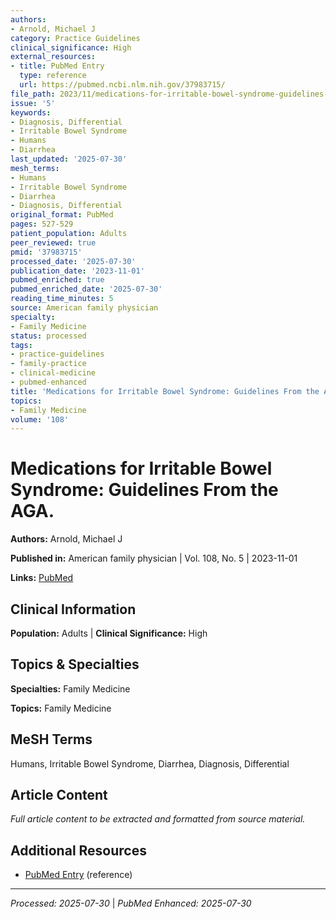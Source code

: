 ```yaml
---
authors:
- Arnold, Michael J
category: Practice Guidelines
clinical_significance: High
external_resources:
- title: PubMed Entry
  type: reference
  url: https://pubmed.ncbi.nlm.nih.gov/37983715/
file_path: 2023/11/medications-for-irritable-bowel-syndrome-guidelines-from-the.md
issue: '5'
keywords:
- Diagnosis, Differential
- Irritable Bowel Syndrome
- Humans
- Diarrhea
last_updated: '2025-07-30'
mesh_terms:
- Humans
- Irritable Bowel Syndrome
- Diarrhea
- Diagnosis, Differential
original_format: PubMed
pages: 527-529
patient_population: Adults
peer_reviewed: true
pmid: '37983715'
processed_date: '2025-07-30'
publication_date: '2023-11-01'
pubmed_enriched: true
pubmed_enriched_date: '2025-07-30'
reading_time_minutes: 5
source: American family physician
specialty:
- Family Medicine
status: processed
tags:
- practice-guidelines
- family-practice
- clinical-medicine
- pubmed-enhanced
title: 'Medications for Irritable Bowel Syndrome: Guidelines From the AGA.'
topics:
- Family Medicine
volume: '108'
---
```


# Medications for Irritable Bowel Syndrome: Guidelines From the AGA.

**Authors:** Arnold, Michael J

**Published in:** American family physician | Vol. 108, No. 5 | 2023-11-01

**Links:** [PubMed](https://pubmed.ncbi.nlm.nih.gov/37983715/)

## Clinical Information

**Population:** Adults | **Clinical Significance:** High

## Topics & Specialties

**Specialties:** Family Medicine

**Topics:** Family Medicine

## MeSH Terms

Humans, Irritable Bowel Syndrome, Diarrhea, Diagnosis, Differential

## Article Content

*Full article content to be extracted and formatted from source material.*

## Additional Resources

- [PubMed Entry](https://pubmed.ncbi.nlm.nih.gov/37983715/) (reference)

---

*Processed: 2025-07-30* | *PubMed Enhanced: 2025-07-30*
